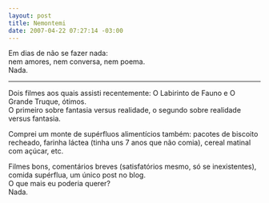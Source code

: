 ```yaml
--- 
layout: post
title: Nemontemi
date: 2007-04-22 07:27:14 -03:00
---
```


Em dias de não se fazer nada:  
nem amores, nem conversa, nem poema.  
Nada.  

---

Dois filmes aos quais assisti recentemente: O Labirinto de Fauno e O Grande
Truque, ótimos.  
O primeiro sobre fantasia versus realidade, o segundo sobre realidade versus
fantasia.  
  
Comprei um monte de supérfluos alimentícios também: pacotes de biscoito
recheado, farinha láctea (tinha uns 7 anos que não comia), cereal matinal com
açúcar, etc.  
  
Filmes bons, comentários breves (satisfatórios mesmo, só se inexistentes),
comida supérflua, um único post no blog.  
O que mais eu poderia querer?  
Nada.  
